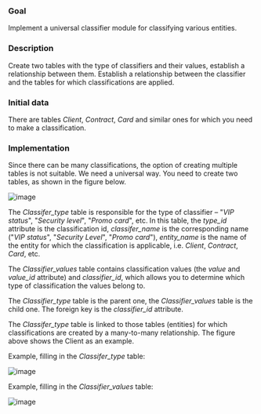 ### Goal
Implement a universal classifier module for classifying various entities.

### Description
Create two tables with the type of classifiers and their values, establish a relationship between them. Establish a relationship between the classifier and the tables for which classifications are applied.

### Initial data
There are tables *Client*, *Contract*, *Card* and similar ones for which you need to make a classification.

### Implementation
Since there can be many classifications, the option of creating multiple tables is not suitable. We need a universal way. You need to create two tables, as shown in the figure below.

![image](https://user-images.githubusercontent.com/61746700/175040120-c919c41e-4f8c-439b-b33d-73c63ed33ed4.png)

The *Classifer_type* table is responsible for the type of classifier – "*VIP status*", "*Security level*", "*Promo card*", etc. In this table, the *type_id* attribute is the classification id, *classifer_name* is the corresponding name ("*VIP status*", "*Security Level*", "*Promo card*"), *entity_name* is the name of the entity for which the classification is applicable, i.e. *Client*, *Contract*, *Card*, etc.

The *Classifier_values* table contains classification values (the *value* and *value_id* attribute) and *classifier_id*, which allows you to determine which type of classification the values belong to.

The *Classifier_type* table is the parent one, the *Classifier_values* table is the child one. The foreign key is the *classifier_id* attribute.

The *Classifer_type* table is linked to those tables (entities) for which classifications are created by a many-to-many relationship. The figure above shows the Client as an example.

Example, filling in the *Classifer_type* table:

![image](https://user-images.githubusercontent.com/61746700/175042006-f43c61a4-fa01-45fc-a0d3-11d93ecf0bba.png)

Example, filling in the *Classifier_values* table:

![image](https://user-images.githubusercontent.com/61746700/175042249-f6d76137-902f-47e6-9bb5-a27062ae629d.png)
